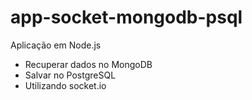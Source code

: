 # app-socket-mongodb-psql

Aplicação em Node.js 
  - Recuperar dados no MongoDB 
  - Salvar no PostgreSQL
  - Utilizando socket.io
